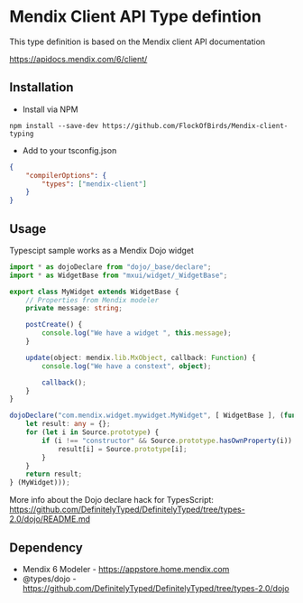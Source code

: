 # Mendix Client API Type defintion

This type definition is based on the Mendix client API documentation

https://apidocs.mendix.com/6/client/

## Installation
 * Install via NPM

`npm install --save-dev https://github.com/FlockOfBirds/Mendix-client-typing`

 * Add to your tsconfig.json
```json
{
    "compilerOptions": {
        "types": ["mendix-client"]
    }
}
```

## Usage
Typescipt sample works as a Mendix Dojo widget

```ts
import * as dojoDeclare from "dojo/_base/declare";
import * as WidgetBase from "mxui/widget/_WidgetBase";

export class MyWidget extends WidgetBase {
    // Properties from Mendix modeler
    private message: string;

    postCreate() {
        console.log("We have a widget ", this.message);
    }

    update(object: mendix.lib.MxObject, callback: Function) {
        console.log("We have a constext", object);

        callback();
    }
}

dojoDeclare("com.mendix.widget.mywidget.MyWidget", [ WidgetBase ], (function (Source: any) {
    let result: any = {};
    for (let i in Source.prototype) {
        if (i !== "constructor" && Source.prototype.hasOwnProperty(i)) {
            result[i] = Source.prototype[i];
        }
    }
    return result;
} (MyWidget)));

```
More info about the Dojo declare hack for TypesScript: https://github.com/DefinitelyTyped/DefinitelyTyped/tree/types-2.0/dojo/README.md 

## Dependency
 * Mendix 6 Modeler - https://appstore.home.mendix.com
 * @types/dojo - https://github.com/DefinitelyTyped/DefinitelyTyped/tree/types-2.0/dojo 
